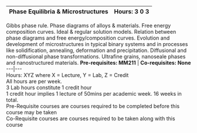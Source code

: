 **Phase Equilibria & Microstructures** | **Hours: 3 0 3**  
---|---  
Gibbs phase rule. Phase diagrams of alloys & materials. Free energy composition curves. Ideal & regular solution models. Relation between phase diagrams and free energy/composition curves. Evolution and development of microstructures in typical binary systems and in processes like solidification, annealing, deformation and precipitation. Diffusional and non-diffusional phase transformations. Ultrafine grains, nanoseale phases and nanostructured materials.
**Pre-requisites: MM211** | **Co-requisites: None**  
---|---  
Hours: XYZ where X = Lecture, Y = Lab, Z = Credit  
All hours are per week.  
3 Lab hours constitute 1 credit hour  
1 credit hour implies 1 lecture of 50mins per academic week. 16 weeks in total.  
Pre-Requisite courses are courses required to be completed before this course may be taken  
Co-Requisite courses are courses required to be taken along with this course
